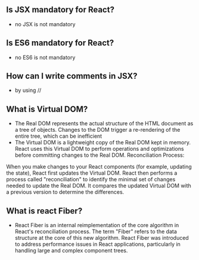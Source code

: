 ## Is JSX mandatory for React?
- no JSX is not mandatory
## Is ES6 mandatory for React?
- no ES6 is not mandatory
## How can I write comments in JSX?
- by using //
## What is Virtual DOM?
- The Real DOM represents the actual structure of the HTML document as a tree of objects. Changes to the DOM trigger a re-rendering of the entire tree, which can be inefficient
- The Virtual DOM is a lightweight copy of the Real DOM kept in memory. React uses this Virtual DOM to perform operations and optimizations before committing changes to the Real DOM.
Reconciliation Process:

When you make changes to your React components (for example, updating the state), React first updates the Virtual DOM.
React then performs a process called "reconciliation" to identify the minimal set of changes needed to update the Real DOM. It compares the updated Virtual DOM with a previous version to determine the differences.

## What is react Fiber?
- React Fiber is an internal reimplementation of the core algorithm in React's reconciliation process. The term "Fiber" refers to the data structure at the core of this new algorithm. React Fiber was introduced to address performance issues in React applications, particularly in handling large and complex component trees.